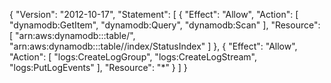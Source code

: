 {
    "Version": "2012-10-17",
    "Statement": [
        {
            "Effect": "Allow",
            "Action": [
                "dynamodb:GetItem",
                "dynamodb:Query",
                "dynamodb:Scan"
            ],
            "Resource": [
                "arn:aws:dynamodb:<region>:<account-id>:table/<table-name>",
                "arn:aws:dynamodb:<region>:<account-id>:table/<table-name>/index/StatusIndex"
            ]
        },
        {
            "Effect": "Allow",
            "Action": [
                "logs:CreateLogGroup",
                "logs:CreateLogStream",
                "logs:PutLogEvents"
            ],
            "Resource": "*"
        }
    ]
}